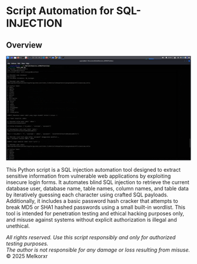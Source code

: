 # Script Automation for SQL-INJECTION

## Overview
![ToolsSQL](img/C-1.png)

This Python script is a SQL injection automation tool designed to extract sensitive information from vulnerable web applications by exploiting insecure login forms. It automates blind SQL injection to retrieve the current database user, database name, table names, column names, and table data by iteratively guessing each character using crafted SQL payloads. Additionally, it includes a basic password hash cracker that attempts to break MD5 or SHA1 hashed passwords using a small built-in wordlist. This tool is intended for penetration testing and ethical hacking purposes only, and misuse against systems without explicit authorization is illegal and unethical.

*All rights reserved. Use this script responsibly and only for authorized testing purposes.*  
*The author is not responsible for any damage or loss resulting from misuse.*  
© 2025 Melkorxr
